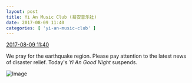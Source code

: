 ```yaml
---
layout: post
title: Yi An Music Club (易安音乐社)
date: 2017-08-09 11:40
categories: [ 'yi-an-music-club' ]
---
```


<div class="weibo-info">
  <a href="http://weibo.com/6094546964/Fghl63BAn">2017-08-09 11:40</a>
</div>

We pray for the earthquake region. Please pay attention to the latest news of disaster relief. Today's *Yi An Good Night* suspends.

<!-- more -->

![Image](http://wx3.sinaimg.cn/mw690/006Es64Agy1fidbkhap05j30dw097wep.jpg)
